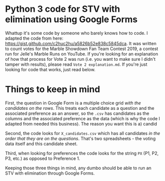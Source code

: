 # Python 3 code for STV with elimination using Google Forms 
Whattup it's some code by someone who barely knows how to code.
I adapted the code from here: https://gist.github.com/c2huc2hu/a5826b52e838c5845dca.
It was written to count votes for the Marble Showdown Fan Team Contest 2019, a contest run for Jelle's Marble Runs on YouTube. If you're looking for an explanation of how that process for Vote 2 was run (i.e. you want to make sure I didn't tamper with results), please read `Vote 2 explanation.md`. If you're just looking for code that works, just read below.

# Things to keep in mind
First, the question in Google Form is a multiple choice grid *with the candidates on the rows*. This treats each candidate as a question and the associated preference as an answer, so the `.csv` has candidates as the columns and the associated preference as the data (which is why the code I adapted from needed this business). The reason you want this is a) candid

Second, the code looks for `X_candidates.csv` which has all candidates *in the order that they are on the questions*. That's two spreadsheets - the voting data itself and this candidate sheet.

Third, when looking for preferences the code looks for the string `PX` (P1, P2, P3, etc.) as opposed to Preference 1.

Keeping those three things in mind, any dumbo should be able to run an STV with elimination through Google Forms.
